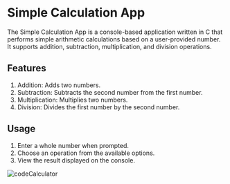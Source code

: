 # Simple Calculation App
The Simple Calculation App is a console-based application written in C that performs simple arithmetic calculations based on a user-provided number. It supports addition, subtraction, multiplication, and division operations.

## Features
1. Addition: Adds two numbers.
2. Subtraction: Subtracts the second number from the first number.
3. Multiplication: Multiplies two numbers.
4. Division: Divides the first number by the second number.

## Usage
1. Enter a whole number when prompted.
2. Choose an operation from the available options.
3. View the result displayed on the console.

![codeCalculator](https://github.com/catalinispas1/CodeCalculator/assets/129887780/b127a4cf-e650-4b13-aa75-c366566c5635)

